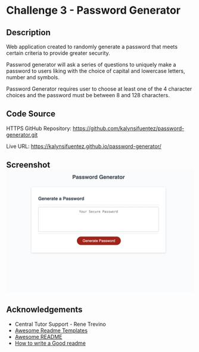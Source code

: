 
# Challenge 3 - Password Generator

## Description

Web application created to randomly generate a password that meets certain criteria to provide greater security. 

Passwrod generator will ask a series of questions to uniquely make a password to users liking with the choice of capital and lowercase letters, number and symbols. 

Password Generator requires user to choose at least one of the 4 character choices and the password must be between 8 and 128 characters. 

## Code Source 

HTTPS GitHub Repository: https://github.com/kalynsifuentez/password-generator.git

Live URL: https://kalynsifuentez.github.io/password-generator/

## Screenshot ![Alt text](Screenshot.png)

## Acknowledgements
- Central Tutor Support - Rene Trevino
 - [Awesome Readme Templates](https://awesomeopensource.com/project/elangosundar/awesome-README-templates)
 - [Awesome README](https://github.com/matiassingers/awesome-readme)
 - [How to write a Good readme](https://bulldogjob.com/news/449-how-to-write-a-good-readme-for-your-github-project)

